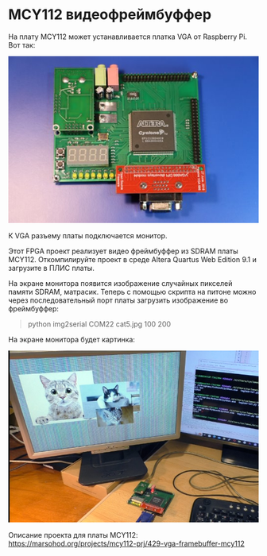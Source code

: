 # MCY112 видеофреймбуффер

На плату MCY112 может устанавливается платка VGA от Raspberry Pi.
Вот так:

![MCY112+VGA photo](../images/mcy112_mbftdi_vga_small.jpg "MCY112 FPGA board photo")

К VGA разъему платы подключается монитор.

Этот FPGA проект реализует видео фреймбуффер из SDRAM платы MCY112.
Откомпилируйте проект в среде Altera Quartus Web Edition 9.1 и загрузите в ПЛИС платы.

На экране монитора появится изображение случайных пикселей памяти SDRAM, матрасик.
Теперь с помощью скрипта на питоне можно через последовательный порт платы загрузить изображение во фреймбуффер:

>python img2serial COM22 cat5.jpg 100 200

На экране монитора будет картинка:

![MCY112 VGA photo](../images/fbcats.jpg "MCY112 FPGA board photo")

Описание проекта для платы MCY112:
https://marsohod.org/projects/mcy112-prj/429-vga-framebuffer-mcy112

